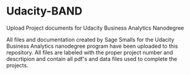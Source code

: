 # Udacity-BAND
Upload Project documents for Udacity Business Analytics Nanodegree

All files and documentation created by Sage Smalls for the Udacity Business Analytics nanodegree program have been uploaded to this repository. All files are labeled with the proper project number and descrtipion and contain all pdf's and data files used to complete the projects.

